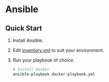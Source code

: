# Ansible

## Quick Start

1. Install Ansible.
2. Edit [inventory.yml](inventory.yml) to suit your environment.
3. Run your playbook of choice.

   ```sh
   # Install Docker
   ansible-playbook docker-playbook.yml
   ```
